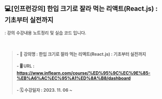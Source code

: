 ## 💻[인프런강의] 한입 크기로 잘라 먹는 리액트(React.js) : 기초부터 실전까지
: 강의 수강내용 노트정리 및 실습 코드 입니다. 

  
> #### - 📝 강의명 : 한입 크기로 잘라 먹는 리액트(React.js) : 기초부터 실전까지
> #### - 🖥 URL : https://www.inflearn.com/course/%ED%95%9C%EC%9E%85-%EB%A6%AC%EC%95%A1%ED%8A%B8/dashboard
> #### - 🗓 수강일자 : 2023. 11. 06 ~

